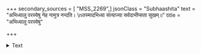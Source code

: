 +++
secondary_sources = [ "MSS_2269",]
jsonClass = "Subhaashita"
text = "अभिध्यालु परस्वेषु नेह नामुत्र नन्दति।  \nतस्मादभिध्या संत्याज्या सर्वदाभीप्सता सुखम्॥"
title = "अभिध्यालु परस्वेषु"

+++

<details><summary>Text</summary>

अभिध्यालु परस्वेषु नेह नामुत्र नन्दति।  
तस्मादभिध्या संत्याज्या सर्वदाभीप्सता सुखम्॥
</details>
